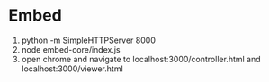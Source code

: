 # Embed

1. python -m SimpleHTTPServer 8000
2. node embed-core/index.js
3. open chrome and navigate to localhost:3000/controller.html and localhost:3000/viewer.html